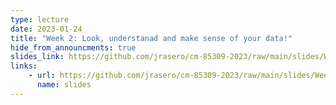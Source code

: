 ```yaml
---
type: lecture
date: 2023-01-24
title: "Week 2: Look, understanad and make sense of your data!"
hide_from_announcments: true
slides_link: https://github.com/jrasero/cm-85309-2023/raw/main/slides/Week-2.pdf
links: 
    - url: https://github.com/jrasero/cm-85309-2023/raw/main/slides/Week-2.pdf
      name: slides
---
```



